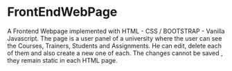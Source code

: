 # FrontEndWebPage
A Frontend Webpage implemented with HTML - CSS / BOOTSTRAP - Vanilla Javascript. The page is a user panel of a university where the user can see the 
Courses, Trainers, Students and Assignments. 
He can edit, delete each of them and also create a new one of each. The changes cannot be saved , they remain static in each HTML page.
